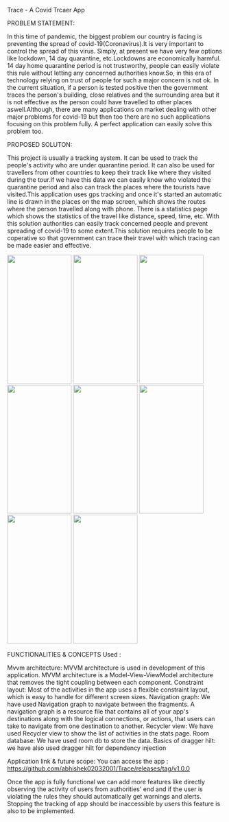 Trace - A Covid Trcaer App

PROBLEM STATEMENT:

In this time of pandemic, the biggest problem our country is facing is preventing the spread of covid-19(Coronavirus).It is very important to control the spread of this virus. Simply, at present we have very few options like lockdown, 14 day quarantine, etc.Lockdowns are economically harmful. 14 day home quarantine period is not trustworthy, people can easily violate this rule without letting any concerned authorities know.So, in this era of technology relying on trust of people for such a major concern is not ok. In the current situation, if a person is tested positive then the government traces the person's building, close relatives and the surrounding area but it is not effective as the person could have travelled to other places aswell.Although, there are many applications on market dealing with other major problems for covid-19 but then too there are no such applications focusing on this problem fully. A perfect application can easily solve this problem too.

PROPOSED SOLUTON:

This project is usually a tracking system. It can be used to track the people's activity who are under quarantine period. It can also be used for travellers from other countries to keep their track like where they visited during the tour.If we have this data we can easily know who violated the quarantine period and also can track the places where the tourists have visited.This application uses gps tracking and once it's started an automatic line is drawn in the places on the map screen, which shows the routes where the person travelled along with phone. There is a statistics page which shows the statistics of the travel like distance, speed, time, etc. With this solution authorities can easily track concerned people and prevent spreading of covid-19 to some extent.This solution requires people to be coperative so that government can trace their travel with which tracing can be made easier and effective.

<img src="https://user-images.githubusercontent.com/74093122/148576058-3f7f6ed1-5c6a-493c-bde8-f9daf8dad56d.jpeg" width="150" height="300"> <img src="https://user-images.githubusercontent.com/74093122/148576132-e60ca68f-5a37-4ebd-a8b0-6bb65c286a21.jpeg" width="150" height="300"> <img src="https://user-images.githubusercontent.com/74093122/148576150-4480d3e9-41c6-4fc0-8257-4357c8234a37.jpeg" width="150" height="300"> <img src="https://user-images.githubusercontent.com/74093122/148576163-1ea351b8-7b6a-4816-9e11-b40928c179a0.jpeg" width="150" height="300">
<img src="https://user-images.githubusercontent.com/74093122/148576179-8bbe2a90-bb96-43e9-a0ef-41d4338f6324.jpeg" width="150" height="300"> <img src="https://user-images.githubusercontent.com/74093122/148576190-f4940e94-2a3e-493c-aab1-2d030c12f920.jpeg" width="150" height="300"> <img src="https://user-images.githubusercontent.com/74093122/148576202-8504d03c-f3f3-4704-8367-2c8fed99094b.jpeg" width="150" height="300"> <img src="https://user-images.githubusercontent.com/74093122/148576213-5a907891-00cb-4c71-901d-6398af9c9fed.jpeg" width="150" height="300">


FUNCTIONALITIES & CONCEPTS Used :

Mvvm architecture: MVVM architecture is used in development of this application. MVVM architecture is a Model-View-ViewModel architecture that removes the tight coupling between each component.
Constraint layout: Most of the activities in the app uses a flexible constraint layout, which is easy to handle for different screen sizes.
Navigation graph: We have used Navigation graph to navigate between the fragments. A navigation graph is a resource file that contains all of your app's destinations along with the logical connections, or actions, that users can take to navigate from one destination to another.
Recycler view: We have used Recycler view to show the list of activities in the stats page. 
Room database: We have used room db to store the data.
Basics of dragger hilt: we have also used dragger hilt for dependency injection

Application link & future scope:
You can access the app : https://github.com/abhishek02032001/Trace/releases/tag/v1.0.0

Once the app is fully functional we can add more features like directly observing the activity of users from authorities' end and if the user is violating the rules they should automatically get warnings and alerts. Stopping the tracking of app should be inaccessible by users this feature is also to be implemented.
